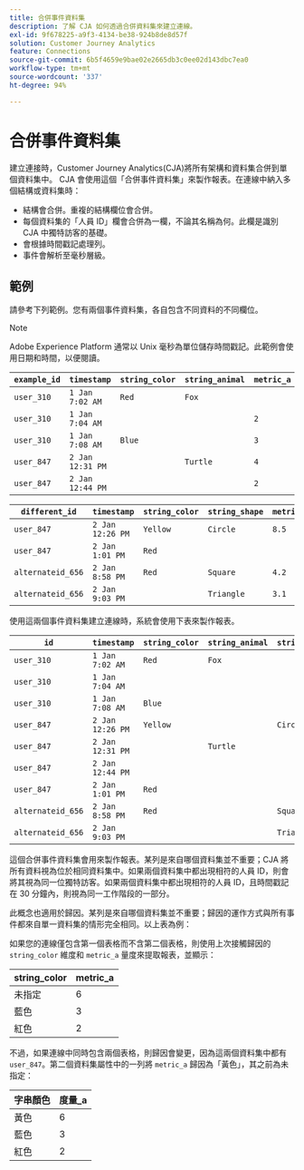 ```yaml
---
title: 合併事件資料集
description: 了解 CJA 如何透過合併資料集來建立連線。
exl-id: 9f678225-a9f3-4134-be38-924b8de8d57f
solution: Customer Journey Analytics
feature: Connections
source-git-commit: 6b5f4659e9bae02e2665db3c0ee02d143dbc7ea0
workflow-type: tm+mt
source-wordcount: '337'
ht-degree: 94%

---
```



# 合併事件資料集

建立連接時，Customer Journey Analytics(CJA)將所有架構和資料集合併到單個資料集中。 CJA 會使用這個「合併事件資料集」來製作報表。在連線中納入多個結構或資料集時：

* 結構會合併。重複的結構欄位會合併。
* 每個資料集的「人員 ID」欄會合併為一欄，不論其名稱為何。此欄是識別 CJA 中獨特訪客的基礎。
* 會根據時間戳記處理列。
* 事件會解析至毫秒層級。

## 範例

請參考下列範例。您有兩個事件資料集，各自包含不同資料的不同欄位。

>[!NOTE]
>
>Adobe Experience Platform 通常以 Unix 毫秒為單位儲存時間戳記。此範例會使用日期和時間，以便閱讀。

| `example_id` | `timestamp` | `string_color` | `string_animal` | `metric_a` |
| --- | --- | --- | --- | --- |
| `user_310` | `1 Jan 7:02 AM` | `Red` | `Fox` |  |
| `user_310` | `1 Jan 7:04 AM` |  |  | `2` |
| `user_310` | `1 Jan 7:08 AM` | `Blue` |  | `3` |
| `user_847` | `2 Jan 12:31 PM` |  | `Turtle` | `4` |
| `user_847` | `2 Jan 12:44 PM` |  |  | `2` |

| `different_id` | `timestamp` | `string_color` | `string_shape` | `metric_b` |
| --- | --- | --- | --- | --- |
| `user_847` | `2 Jan 12:26 PM` | `Yellow` | `Circle` | `8.5` |
| `user_847` | `2 Jan 1:01 PM` | `Red` |  |  |
| `alternateid_656` | `2 Jan 8:58 PM` | `Red` | `Square` | `4.2` |
| `alternateid_656` | `2 Jan 9:03 PM` |  | `Triangle` | `3.1` |

使用這兩個事件資料集建立連線時，系統會使用下表來製作報表。

| `id` | `timestamp` | `string_color` | `string_animal` | `string_shape` | `metric_a` | `metric_b` |
| --- | --- | --- | --- | --- | --- | --- |
| `user_310` | `1 Jan 7:02 AM` | `Red` | `Fox` |  |  |  |
| `user_310` | `1 Jan 7:04 AM` |  |  |  | `2` |  |
| `user_310` | `1 Jan 7:08 AM` | `Blue` |  |  | `3` |  |
| `user_847` | `2 Jan 12:26 PM` | `Yellow` |  | `Circle` |  | `8.5` |
| `user_847` | `2 Jan 12:31 PM` |  | `Turtle` |  | `4` |  |
| `user_847` | `2 Jan 12:44 PM` |  |  |  | `2` |  |
| `user_847` | `2 Jan 1:01 PM` | `Red` |  |  |  |  |
| `alternateid_656` | `2 Jan 8:58 PM` | `Red` |  | `Square` |  | `4.2` |
| `alternateid_656` | `2 Jan 9:03 PM` |  |  | `Triangle` |  | `3.1` |

這個合併事件資料集會用來製作報表。某列是來自哪個資料集並不重要；CJA 將所有資料視為位於相同資料集中。如果兩個資料集中都出現相符的人員 ID，則會將其視為同一位獨特訪客。如果兩個資料集中都出現相符的人員 ID，且時間戳記在 30 分鐘內，則視為同一工作階段的一部分。

此概念也適用於歸因。某列是來自哪個資料集並不重要；歸因的運作方式與所有事件都來自單一資料集的情形完全相同。以上表為例：

如果您的連線僅包含第一個表格而不含第二個表格，則使用上次接觸歸因的 `string_color` 維度和 `metric_a` 量度來提取報表，並顯示：

| string_color | metric_a |
| --- | --- |
| 未指定 | 6 |
| 藍色 | 3 |
| 紅色 | 2 |

不過，如果連線中同時包含兩個表格，則歸因會變更，因為這兩個資料集中都有 `user_847`。第二個資料集屬性中的一列將 `metric_a` 歸因為「黃色」，其之前為未指定：

| 字串顏色 | 度量_a |
| --- | --- |
| 黃色 | 6 |
| 藍色 | 3 |
| 紅色 | 2 |
